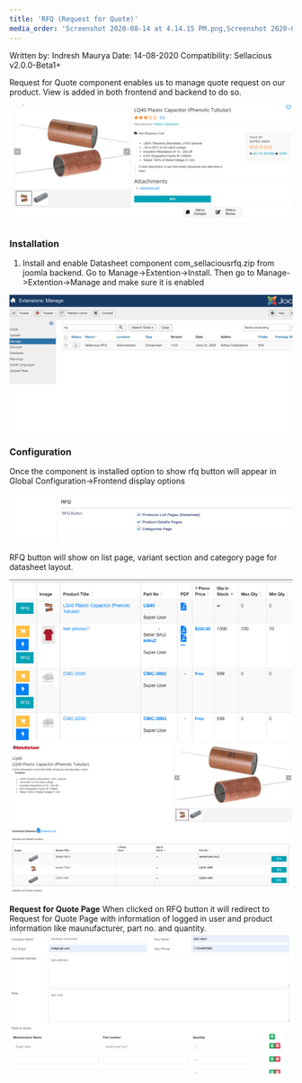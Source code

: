 ```yaml
---
title: 'RFQ (Request for Quote)'
media_order: 'Screenshot 2020-08-14 at 4.14.15 PM.png,Screenshot 2020-08-14 at 4.22.06 PM.png,Screenshot 2020-08-14 at 4.31.29 PM.png,Screenshot 2020-08-14 at 4.36.49 PM.png,Screenshot 2020-08-14 at 4.41.54 PM.png'
---
```


Written by: Indresh Maurya
Date: 14-08-2020
Compatibility: Sellacious v2.0.0-Beta1+

Request for Quote component enables us to manage quote request on our product. View is added in both frontend and backend to do so.

![](Screenshot%202020-08-14%20at%204.14.15%20PM.png)

### Installation

1. Install and enable Datasheet component com_sellaciousrfq.zip from joomla backend. Go to Manage->Extention->Install.
Then go to Manage->Extention->Manage and make sure it is enabled

![](Screenshot%202020-08-14%20at%204.22.06%20PM.png)

### Configuration 

Once the component is installed option to show rfq button will appear in Global Configuration->Frontend display options 

![](Screenshot%202020-08-14%20at%204.31.29%20PM.png)

RFQ button will show on list page, variant section and category page for datasheet layout.

![](Screenshot%202020-08-14%20at%204.36.49%20PM.png)
![](Screenshot%202020-08-14%20at%204.41.54%20PM.png)

**Request for Quote Page**
When clicked on RFQ button it will redirect to Request for Quote Page with information of logged in user and product information like maunufacturer, part no. and quantity.
![](Screenshot%202020-08-14%20at%204.44.54%20PM.png)